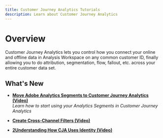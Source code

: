 ```yaml
---
title: Customer Journey Analytics Tutorials
description: Learn about Customer Journey Analytics
---
```


# Overview

Customer Journey Analytics lets you control how you connect your online and offline data in Analysis Workspace on any common customer ID, finally allowing you to do attribution, segmentation, flow, fallout, etc. across your entire customer data set.

## What's New

* **[Move Adobe Analytics Segments to Customer Journey Analytics (Video)](/help/moving-adobe-analytics-segments-to-customer-journey-analytics.md)**
    <br>
    *Learn how to start using your Analytics Segments in Customer Journey Analytics*

* **[Create Cross-Channel Filters (Video)](/help/creating-cross-channel-filters-in-customer-journey-analytics.md)**

* **[2Understanding How CJA Uses Identity (Video)](/help/understanding-how-customer-journey-analytics-uses-identity.md)**

<!--
## Staff Picks

<table>
<tr>
  <td>
    <a href="intro-to-platform/a-customer-experience-powered-by-experience-platform.md">
      <img alt="Test 2" src="assets/thumb_A-Customer-Experience.jpg" />
    </a>
    <div>
      <a href="intro-to-platform/a-customer-experience-powered-by-experience-platform.md">
    <strong>A Customer Experience Powered by Experience Platform</strong>
    </a>
    </div>
    <p>
    <em>See how Platform can be used to power a customer experience</em>
    <p>
  </td>
  <td>
    <a href="rtcdp/understanding-the-real-time-customer-data-platform.md">
      <img alt="thumbnail image for the 'Understanding the Real-time Customer Data Platform' video" src="assets/thumb_RTCDP.png" />
    </a>
    <div>
      <a href="rtcdp/understanding-the-real-time-customer-data-platform.md">
    <strong>Understanding the Real-time Customer Data Platform (CDP)</strong>
    </a>
    </div>
    <p>
    <em>Activate your profiles with Real-time CDP</em>
    <p>
  </td>
  <td>
    <a href="data-ingestion/understanding-source-connectors.md">
      <img alt="thumbnail image for the 'Understanding Source connectors' video" src="assets/thumb_Sources.png" />
    </a>
    <div>
      <a href="data-ingestion/understanding-source-connectors.md">
    <strong>Understanding Source Connectors</strong>
    </a>
    </div>
    <p>
    <em>Easily ingest your data</em>
    <p>
  </td>
</tr>
</table>
-->
